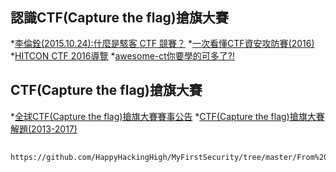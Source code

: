 #
```

```
## 認識CTF(Capture the flag)搶旗大賽

*[李倫銓(2015.10.24):什麼是駭客 CTF 競賽？](https://www.bnext.com.tw/article/37765/BN-2015-10-24-182518-77)
*[一次看懂CTF資安攻防賽(2016)](https://www.ithome.com.tw/news/102969)
*[HITCON CTF 2016導覽](https://www.slideshare.net/HITCONGIRLS/hitcon-ctf-2016)
*[awesome-ct你要學的可多了?!](https://github.com/apsdehal/awesome-ctf)

## CTF(Capture the flag)搶旗大賽
*[全球CTF(Capture the flag)搶旗大賽賽事公告](https://ctftime.org/)
*[CTF(Capture the flag)搶旗大賽解題(2013-2017)](https://github.com/ctfs)

## 
```
https://github.com/HappyHackingHigh/MyFirstSecurity/tree/master/From%20Linux%20To%20CTF
```


